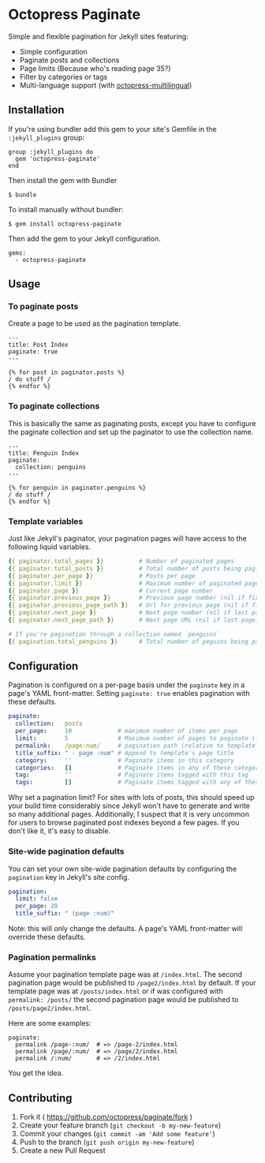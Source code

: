 # Octopress Paginate

Simple and flexible pagination for Jekyll sites featuring:

- Simple configuration
- Paginate posts and collections
- Page limits (Because who's reading page 35?)
- Filter by categories or tags
- Multi-language support (with [octopress-multilingual](https://github.com/octopress/multilingual))

## Installation

If you're using bundler add this gem to your site's Gemfile in the `:jekyll_plugins` group:

    group :jekyll_plugins do
      gem 'octopress-paginate'
    end

Then install the gem with Bundler

    $ bundle

To install manually without bundler:

    $ gem install octopress-paginate

Then add the gem to your Jekyll configuration.

    gems:
      - octopress-paginate

## Usage

### To paginate posts

Create a page to be used as the pagination template.

```
---
title: Post Index
paginate: true
---

{% for post in paginator.posts %}
/ do stuff /
{% endfor %}
```

### To paginate collections

This is basically the same as paginating posts, except you have to configure the paginate collection and set up the paginator to
use the collection name.

```
---
title: Penguin Index
paginate:
  collection: penguins
---

{% for penguin in paginator.penguins %}
/ do stuff /
{% endfor %}
```

### Template variables

Just like Jekyll's paginator, your pagination pages will have access to the following liquid variables.


```yaml
{{ paginator.total_pages }}          # Number of paginated pages
{{ paginator.total_posts }}          # Total number of posts being paginated
{{ paginator.per_page }}             # Posts per page
{{ paginator.limit }}                # Maximum number of paginated pages
{{ paginator.page }}                 # Current page number
{{ paginator.previous_page }}        # Previous page number (nil if first page)
{{ paginator.previous_page_path }}   # Url for previous page (nil if first page)
{{ paginator.next_page }}            # Next page number (nil if last page)
{{ paginator.next_page_path }}       # Next page URL (nil if last page)

# If you're pagination through a collection named `penguins`
{{ pagination.total_penguins }}      # Total number of peguins being paginated
```

## Configuration

Pagination is configured on a per-page basis under the `paginate` key in a page's YAML front-matter. Setting `paginate: true` enables pagination with these defaults.

```yaml
paginate:
  collection:   posts
  per_page:     10             # maximum number of items per page 
  limit:        5              # Maximum number of pages to paginate (false for unlimited)
  permalink:    /page:num/     # pagination path (relative to template page)
  title_suffix: " - page :num" # Append to template's page title
  category:     ''             # Paginate items in this category
  categories:   []             # Paginate items in any of these categories
  tag:          ''             # Paginate items tagged with this tag
  tags:         []             # Paginate items tagged with any of these tags
```

Why set a pagination limit? For sites with lots of posts, this should speed up your build time considerably since Jekyll won't have to generate and write so many additional pages. Additionally, I suspect that it is very uncommon for users to browse paginated post indexes beyond a few pages. If you don't like it, it's easy to disable.

### Site-wide pagination defaults

You can set your own site-wide pagination defaults by configuring the `pagination` key in Jekyll's site config. 

<!-- title:"Site wide configuration _config.yml" -->

```yaml
pagination:
  limit: false
  per_page: 20
  title_suffix: " (page :num)"
```

Note: this will only change the defaults. A page's YAML front-matter will
override these defaults.

### Pagination permalinks

Assume your pagination template page was at `/index.html`. The second pagination page would be 
published to `/page2/index.html` by default. If your template page was at `/posts/index.html` or if was configured
with `permalink: /posts/` the second pagination page would be published to `/posts/page2/index.html`.


Here are some examples:

```
paginate:
  permalink /page-:num/  # => /page-2/index.html
  permalink /page/:num/  # => /page/2/index.html
  permalink /:num/       # => /2/index.html
```

You get the idea.

## Contributing

1. Fork it ( https://github.com/octopress/paginate/fork )
2. Create your feature branch (`git checkout -b my-new-feature`)
3. Commit your changes (`git commit -am 'Add some feature'`)
4. Push to the branch (`git push origin my-new-feature`)
5. Create a new Pull Request
